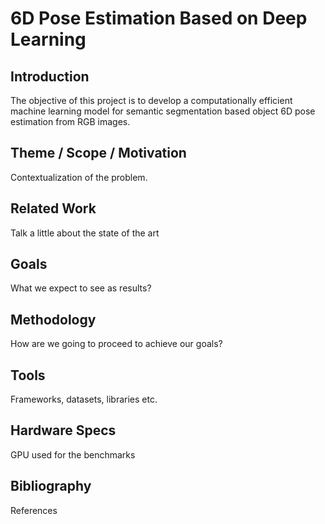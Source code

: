 # 6D Pose Estimation Based on Deep Learning

## Introduction

The objective of this project is to develop a computationally efficient machine learning model for semantic segmentation based object 6D pose estimation from RGB images. 


## Theme / Scope / Motivation

Contextualization of the problem.

## Related Work

Talk a little about the state of the art

## Goals

What we expect to see as results?

## Methodology

How are we going to proceed to achieve our goals?

## Tools

Frameworks, datasets, libraries etc.

## Hardware Specs

GPU used for the benchmarks

## Bibliography

References 
